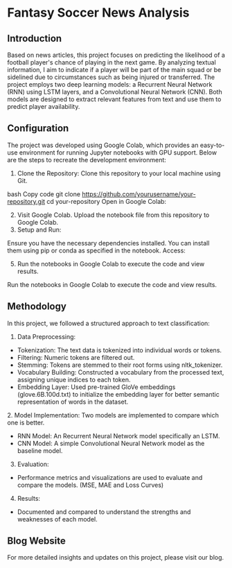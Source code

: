
# Fantasy Soccer News Analysis
## Introduction
Based on news articles, this project focuses on predicting the likelihood of a football player's chance of playing in the next game. By analyzing textual information, I aim to indicate if a player will be part of the main squad or be sidelined due to circumstances such as being injured or transferred. The project employs two deep learning models: a Recurrent Neural Network (RNN) using LSTM layers, and a Convolutional Neural Network (CNN). Both models are designed to extract relevant features from text and use them to predict player availability. 

## Configuration
The project was developed using Google Colab, which provides an easy-to-use environment for running Jupyter notebooks with GPU support. Below are the steps to recreate the development environment:

1. Clone the Repository: Clone this repository to your local machine using Git.

bash
Copy code
git clone https://github.com/yourusername/your-repository.git
cd your-repository
Open in Google Colab:

2. Visit Google Colab.
Upload the notebook file from this repository to Google Colab.
3. Setup and Run:

Ensure you have the necessary dependencies installed. You can install them using pip or conda as specified in the notebook.
Access:

5. Run the notebooks in Google Colab to execute the code and view results.

Run the notebooks in Google Colab to execute the code and view results.
## Methodology
In this project, we followed a structured approach to text classification:

1. Data Preprocessing:

- Tokenization: The text data is tokenized into individual words or tokens.
- Filtering: Numeric tokens are filtered out.
- Stemming: Tokens are stemmed to their root forms using nltk_tokenizer.
- Vocabulary Building: Constructed a vocabulary from the processed text, assigning unique indices to each token.
- Embedding Layer: Used pre-trained GloVe embeddings (glove.6B.100d.txt) to initialize the embedding layer for better semantic representation of words in the dataset.
   
2. Model Implementation:
Two models are implemented to compare which one is better. 
- RNN Model: An Recurrent Neural Network model specifically an LSTM.
- CNN Model: A simple Convolutional Neural Network model as the baseline model.
3. Evaluation:
- Performance metrics and visualizations are used to evaluate and compare the models. (MSE, MAE and Loss Curves)
4. Results:
- Documented and compared to understand the strengths and weaknesses of each model.

## Blog Website
For more detailed insights and updates on this project, please visit our blog.


